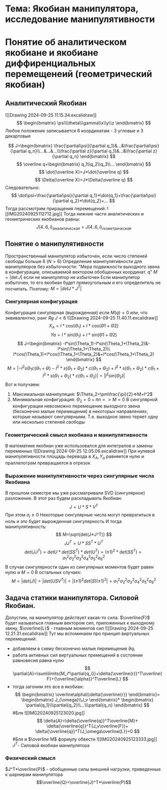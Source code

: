 # Тема: Якобиан манипулятора, исследование манипулятивности
# Понятие об аналитическом якобиане и якобиане диффиренциальных перемещенеий (геометрический якобиан)
## Аналитический Якобиан
![[Drawing 2024-09-25 11.15.34.excalidraw]]
$$
\begin{bmatrix} 
\psi\\\theta\\\gamma\\x\\y\\z
\end{bmatrix}
$$
Любое положение записывается 6 координатам - 3 угловые и 3 декартовые

$$
J=\begin{bmatrix}
\frac{\partial\psi}{\partial q_1}&...&\frac{\partial\psi}{\partial q_n}\\...&...&...\\\frac{\partial z}{\partial q_1}&...&\frac{\partial z}{\partial q_n}
\end{bmatrix}
$$
$$
\overline q=\begin{bmatrix} 
q_1\\q_2\\q_3\\...
\end{bmatrix}
$$
$$
\dot{\overline X}=J*\dot{\overline q}
$$$$
\Delta{\overline X}=J*\Delta{\overline q}
$$
Следовательно:
$$
\dot\psi=\frac{\partial\psi}{\partial q_1}*\dot{q_1}+\frac{\partial\psi}{\partial q_2}*\dot{q_2}+...
$$
Тогда рассмотрим приращения перемещений:
![[IMG20240925112712.jpg]]
Тогда нижние части аналитических и геометрических якобианов равны:
$$
J(4..6,i)_{аналитическая}=J(4..6,i)_{геометрическая}
$$
## Понятие о манипулятивности
Пространственный манипулятор избыточен, если число степеней свободы больше 6 ($N>6$) 
Определение манипулятивности для манипуляоров без избыточности:
	"Мера подвижности выходного звена в конфигурации, описываемой вектором обобщенных координат. q"
	$M=|\det J|$ если не манипулятор не избыточен
	Если манипулятор избыточен, то его якобиан будет прямоугольным и его определитель не посчитать. Поэтому:
	$M=|det J*J^T|$
### Сингулярная конфигурация
Конфигурация сингулярная (вырожденная) если $M(q)=0$ или, что эквивалентно, ранг $Rg\ J<6$ 
![[Drawing 2024-09-25 11.40.11.excalidraw]]
$$
X_A=l*cos(\Theta_1)+l*cos(\Theta1+\Theta2)
$$
$$
Ya=l*sin(\Theta_1)+l*sin(\Theta1+\Theta2)
$$
$$
J=\begin{bmatrix}
-l*sin(\Theta_1)-l*sin(\Theta_1+\Theta_2)&-l*sin(\Theta_1+\Theta_2)\\
l*cos(\Theta_1)+l*cos(\Theta_1+\Theta_2)&+l*cos(\Theta_1+\Theta_2)
\end{bmatrix}
$$
$$
M=|-l^2s\Theta_1c(\Theta_1+\Theta)-l^2*s(\Theta_1+\Theta_2)*c(\Theta_1+\Theta_2)+l^2*s(\Theta_1+\Theta_2)*c\Theta_1+l^2*s(\Theta_1+\Theta_2)*c(\Theta_1+\Theta_2)|=|l^2sin(\Theta_2)|
$$
Вот и получаем:
1. Максимальная манипуляция: $\Theta_2=\pm\frac{\pi}{2}=>M=l^2$
2. Минимальная конфигурация: $\Theta_2=0+{\pi}n=>M=0$ 
В сингулярной конфигурации невозможно перемещение выходного звена (бесконечно малые перемещения)  в некоторых направлениях, которые называют сингулярными. Т.е. выходное звено теряет одну или несколько степеней свободы
### Геометрический смысл якобиана и манипулятивности
В математике якобиан уже использовался для интегралов и замены переменных
![[Drawing 2024-09-25 12.05.06.excalidraw]]
При нулевой манипулятивности площадь перевода в $X_A,Y_a$ равняется нулю и праллелограм превращается  в отрезок
### Выражение манипулятивности через сингулярные числа Якобиана
В прошлом семестре мы уже рассматривали SVD (сингулярное) разложение. В этот раз будем раскладывать Якобиан:
$$
J=U*S*V^T
$$
При этом $\sigma_i{\geq}0$ 
Некоторые сингулярные числа могут превратиться в ноль и это будет вырожденная сингулярность
И тогда манипулятивность:
$$
M=\sqrt{det(J*J^T)}
$$
$$
JJ^T=U*SS^T*U^T
$$
$$
det(JJ^T)=detU*det(SS^T)*det(U^T)=(\pm1)^2*det(SS^T)=\sigma_1^2\sigma_2^2\sigma_3^2\sigma_4^2\sigma_5^2\sigma_6^2
$$
В случае сингулярности один из сингулярных моментов будет равен нулю и $M=0$
В остальных случаях:
$$
M=|det(J)|=|det(USV^T)|=|(\pm1)^2det(S)(\pm1)^2|=\sigma_1^2\sigma_2^2\sigma_3^2\sigma_4^2\sigma_5^2\sigma_6^2
$$
##  Задача статики манипулятора. Силовой Якобиан.
Допустим, на манипулятор действует какая-то сила. $\overline{F}$ будет называться главным вектором сил, приложенных к выходному звену, $\overline{L}$ - главным моментов сил
![[Drawing 2024-09-25 12.21.31.excalidraw]]
Тут мы вспоминаем про принцип виртуальных перемещений:
- добавляем в схему бесконечно малые перемещения $\partial{q_i}$
- работа активных сил виртуальных премещений в состоянии равновесия равна нулю
$$
\partial{A}=\sum\limits{M_i*\partial{q_i}}+\delta{\overline{r}}^T\overline{F}+{\overline{\alpha}}^T\overline{L}
$$
- тогда загоним это все в якобиан:
$$
\begin{bmatrix}
\overline\alpha\\\delta{\overline{r}}
\end{bmatrix}=
\begin{bmatrix}
J_{\omega}\\J_v
\end{bmatrix}*
\begin{bmatrix}
\partial{q_1}\\\partial{q_2}\\...\\\partial{q_n}
\end{bmatrix}
$$
#Бля ![[IMG20240925123020.jpg]]
$$
\delta{A}=\delta{\overline{q}}^T\overline{M}+
\delta{\overline{q}}^T{J_v\overline{F}}+
\delta{\overline{q}}^T{J_\omega\overline{L}}=0
$$
#Бля и $\overline M$ формулу обвести
![[IMG20240925123333.jpg]]
$J^T$- Силовой якобиан манипулятора
### Физический смысл
$J^T*\overline{P}$ - обобщенные силы внешней нагрузки, приведенные к шарнирам манипулятора
$$\overline{Q}=\overline{J}^T*\overline{P}$$ 